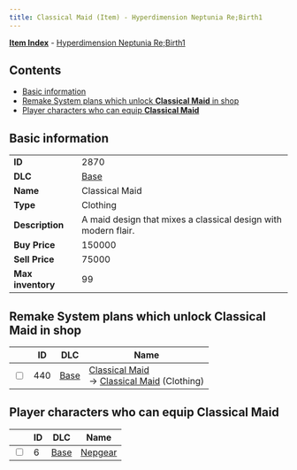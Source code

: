 ```yaml
---
title: Classical Maid (Item) - Hyperdimension Neptunia Re;Birth1
---
```


[**Item Index**](/neptunia/rb1/item/index.html) - [Hyperdimension Neptunia Re;Birth1](/neptunia/rb1)

## Contents

- [Basic information](#basic-information)
- [Remake System plans which unlock **Classical Maid** in shop](#remake-system-plans-which-unlock-classical-maid-in-shop)
- [Player characters who can equip **Classical Maid**](#player-characters-who-can-equip-classical-maid)

## Basic information

|   |   |
| -- | -- |
| **ID** | 2870 |
| **DLC** | [Base](/neptunia/rb1/dlc/1-base.html) |
| **Name** | Classical Maid |
| **Type** | Clothing |
| **Description** | A maid design that mixes a classical design with modern flair. |
| **Buy Price** | 150000 |
| **Sell Price** | 75000 |
| **Max inventory** | 99 |


## Remake System plans which unlock **Classical Maid** in shop

|    | ID | DLC | Name |
| -- | -- | --- | ---- |
| <input type="checkbox" id="rb1-remake-1-440" class="trackbox" /> | 440 | [Base](/neptunia/rb1/dlc/1-base.html) | [Classical Maid](/neptunia/rb1/remake/1-440-classical-maid.html)<br /> → [Classical Maid](/neptunia/rb1/item/1-2870-classical-maid.html) (Clothing) |


## Player characters who can equip **Classical Maid**

|    | ID | DLC | Name |
| -- | -- | --- | ---- |
| <input type="checkbox" id="rb1-player-1-6" class="trackbox" /> | 6 | [Base](/neptunia/rb1/dlc/1-base.html) | [Nepgear](/neptunia/rb1/player/1-6-nepgear.html) |
